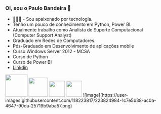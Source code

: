 ### Oi, sou o Paulo Bandeira 👋

  -  👨🏻‍💻 - Sou apaixonado por tecnologia.
  -  Tenho um pouco de conhecimento em Python, Power BI.
  -  Atualmente trabalho como Analista de Suporte Computacional (Computer Support Analyst)
  -  Graduado em Redes de Computadores.
  -  Pós-Graduado em Desenvolvimento de aplicações mobile
  -  Curso Windows Server 2012 - MCSA
  -  Curso de Python 
  -  Curso de Power BI
  -  [Linkdin](https://www.linkedin.com/in/paulo-roberto-ribeiro-bandeira-a55500243/)


<div style="display: inline">
   <img width="70" height="70" src="https://cdn.jsdelivr.net/gh/devicons/devicon/icons/linkedin/linkedin-original-wordmark.svg" />
   <img width="60" height="60" src="https://cdn.jsdelivr.net/gh/devicons/devicon/icons/python/python-original.svg" />            
   <img width="50" height="50" src="https://cdn.jsdelivr.net/gh/devicons/devicon/icons/pycharm/pycharm-original.svg" />
   <img width="50" height="50" src="https://user-images.githubusercontent.com/118223817/223824984-1c7e5b38-ac0a-4647-90da-25719b9aba57.png" />
</div>
          ![image](https://user-images.githubusercontent.com/118223817/223824984-1c7e5b38-ac0a-4647-90da-25719b9aba57.png)

<!--

            
          
**paulimbandeira/paulimbandeira** is a ✨ _special_ ✨ repository because its `README.md` (this file) appears on your GitHub profile.

Here are some ideas to get you started:

- 🔭 I’m currently working on ...
- 🌱 I’m currently learning ...
- 👯 I’m looking to collaborate on ...
- 🤔 I’m looking for help with ...
- 💬 Ask me about ...
- 📫 How to reach me: ...
- 😄 Pronouns: ...
- ⚡ Fun fact: ...
-->
